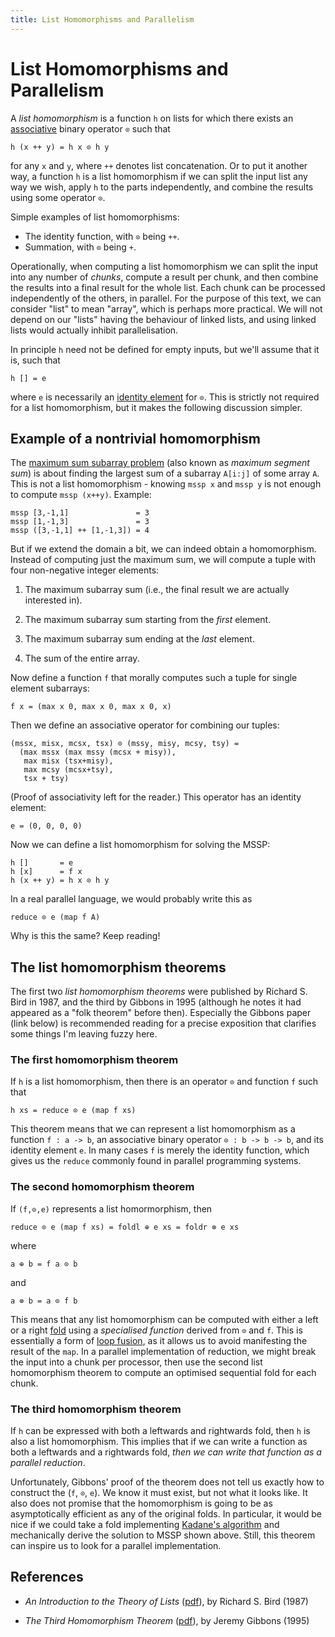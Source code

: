 ```yaml
---
title: List Homomorphisms and Parallelism
---
```


# List Homomorphisms and Parallelism

A *list homomorphism* is a function `h` on lists for which there
exists an
[associative](https://www.theochem.ru.nl/~pwormer/Knowino/knowino.org/wiki/Associativity.html)
binary operator `⊙` such that

```
h (x ++ y) = h x ⊙ h y
```

for any `x` and `y`, where `++` denotes list concatenation.  Or to put
it another way, a function `h` is a list homomorphism if we can split
the input list any way we wish, apply `h` to the parts independently,
and combine the results using some operator `⊙`.

Simple examples of list homomorphisms:

* The identity function, with `⊙` being `++`.
* Summation, with `⊙` being `+`.

Operationally, when computing a list homomorphism we can split the
input into any number of *chunks*, compute a result per chunk, and
then combine the results into a final result for the whole list.  Each
chunk can be processed independently of the others, in parallel.  For
the purpose of this text, we can consider "list" to mean "array",
which is perhaps more practical.  We will not depend on our "lists"
having the behaviour of linked lists, and using linked lists would
actually inhibit parallelisation.

In principle `h` need not be defined for empty inputs, but we'll assume that it is, such that
```
h [] = e
```
where `e` is necessarily an [identity element](https://en.wikipedia.org/wiki/Identity_element) for `⊙`.  This is strictly not required for a list homomorphism, but it makes the following discussion simpler.

## Example of a nontrivial homomorphism

The [maximum sum subarray
problem](https://en.wikipedia.org/wiki/Maximum_subarray_problem) (also
known as *maximum segment sum*) is about finding the largest sum of a
subarray `A[i:j]` of some array `A`.  This is not a list
homomorphism - knowing `mssp x` and `mssp y` is not enough to compute
`mssp (x++y)`.  Example:

```
mssp [3,-1,1]               = 3
mssp [1,-1,3]               = 3
mssp ([3,-1,1] ++ [1,-1,3]) = 4
```

But if we extend the domain a bit, we can indeed obtain a
homomorphism.  Instead of computing just the maximum sum, we will
compute a tuple with four non-negative integer elements:

1. The maximum subarray sum (i.e., the final result we are actually interested in).

2. The maximum subarray sum starting from the *first* element.

3. The maximum subarray sum ending at the *last* element.

4. The sum of the entire array.

Now define a function `f` that morally computes such a tuple for
single element subarrays:

```
f x = (max x 0, max x 0, max x 0, x)
```

Then we define an associative operator for combining our tuples:

```
(mssx, misx, mcsx, tsx) ⊙ (mssy, misy, mcsy, tsy) =
  (max mssx (max mssy (mcsx + misy)),
   max misx (tsx+misy),
   max mcsy (mcsx+tsy),
   tsx + tsy)
```

(Proof of associativity left for the reader.)  This operator has an
identity element:

```
e = (0, 0, 0, 0)
```

Now we can define a list homomorphism for solving the MSSP:

```
h []       = e
h [x]      = f x
h (x ++ y) = h x ⊙ h y
```

In a real parallel language, we would probably write this as

```
reduce ⊙ e (map f A)
```

Why is this the same?  Keep reading!

## The list homomorphism theorems

The first two *list homomorphism theorems* were published by Richard
S. Bird in 1987, and the third by Gibbons in 1995 (although he notes
it had appeared as a "folk theorem" before then).  Especially the
Gibbons paper (link below) is recommended reading for a precise
exposition that clarifies some things I'm leaving fuzzy here.

### The first homomorphism theorem

If `h` is a list homomorphism, then there is an operator `⊙` and
function `f` such that

```
h xs = reduce ⊙ e (map f xs)
```

This theorem means that we can represent a list homomorphism as a
function `f : a -> b`, an associative binary operator `⊙ : b -> b ->
b`, and its identity element `e`.  In many cases `f` is merely the
identity function, which gives us the `reduce` commonly found in
parallel programming systems.

### The second homomorphism theorem

If `(f,⊙,e)` represents a list homormorphism, then

```
reduce ⊙ e (map f xs) = foldl ⊕ e xs = foldr ⊗ e xs
```

where
```
a ⊕ b = f a ⊙ b
```
and
```
a ⊗ b = a ⊙ f b
```

This means that any list homomorphism can be computed with either a
left or a right
[fold](https://en.wikipedia.org/wiki/Fold_(higher-order_function))
using a *specialised function* derived from `⊙` and `f`.  This is
essentially a form of [loop
fusion](https://en.wikipedia.org/wiki/Loop_fission_and_fusion), as it
allows us to avoid manifesting the result of the `map`.  In a parallel
implementation of reduction, we might break the input into a chunk per
processor, then use the second list homomorphism theorem to compute an
optimised sequential fold for each chunk.

### The third homomorphism theorem

If `h` can be expressed with both a leftwards and rightwards fold,
then `h` is also a list homomorphism.  This implies that if we can
write a function as both a leftwards and a rightwards fold, *then we
can write that function as a parallel reduction*.

Unfortunately, Gibbons' proof of the theorem does not tell us exactly
how to construct the (`f`, `⊙`, `e`).  We know it must exist, but not
what it looks like.  It also does not promise that the homomorphism is
going to be as asymptotically efficient as any of the original folds.
In particular, it would be nice if we could take a fold implementing
[Kadane's
algorithm](https://en.wikipedia.org/wiki/Maximum_subarray_problem#Kadane's_algorithm)
and mechanically derive the solution to MSSP shown above.  Still, this
theorem can inspire us to look for a parallel implementation.

## References

* *An Introduction to the Theory of Lists* ([pdf](https://www.cs.ox.ac.uk/files/3378/PRG56.pdf)), by Richard S. Bird (1987)

* *The Third Homomorphism Theorem* ([pdf](http://citeseerx.ist.psu.edu/viewdoc/download?doi=10.1.1.45.2247&rep=rep1&type=pdf)), by Jeremy Gibbons (1995)

